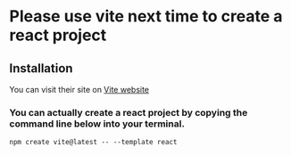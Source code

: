 # Please use vite next time to create a react project

## Installation
You can visit their site on
[Vite website](vite.org)

### You can actually create a react project by copying the command line below into your terminal. 
```npm create vite@latest -- --template react```

